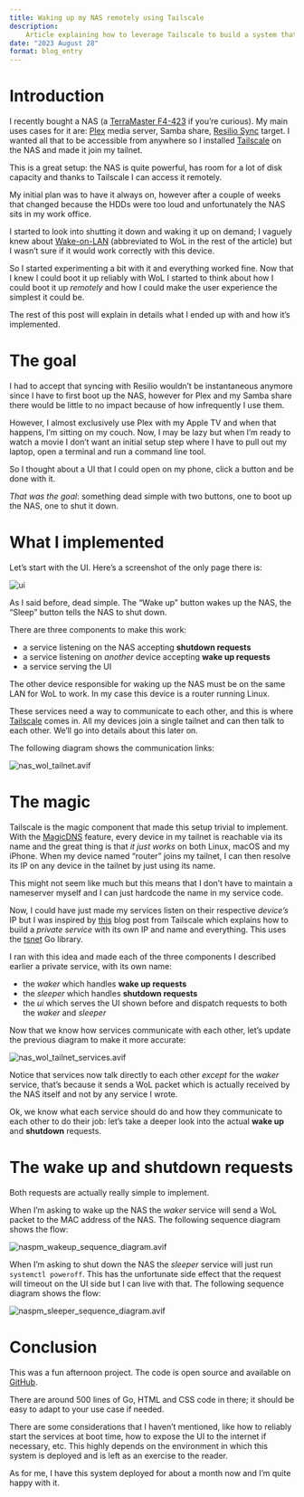 ```yaml
---
title: Waking up my NAS remotely using Tailscale
description:
    Article explaining how to leverage Tailscale to build a system that can wake up a NAS that is not exposed to the internet.
date: "2023 August 28"
format: blog_entry
---
```


# Introduction

I recently bought a NAS (a [TerraMaster F4-423](https://www.terra-master.com/global/f4-4728.html) if you’re curious). My main uses cases for it are: [Plex](https://www.plex.tv) media server, Samba share, [Resilio Sync](https://www.resilio.com) target. I wanted all that to be accessible from anywhere so I installed [Tailscale](https://tailscale.com) on the NAS and made it join my tailnet.

This is a great setup: the NAS is quite powerful, has room for a lot of disk capacity and thanks to Tailscale I can access it remotely.

My initial plan was to have it always on, however after a couple of weeks that changed because the HDDs were too loud and unfortunately the NAS sits in my work office.

I started to look into shutting it down and waking it up on demand; I vaguely knew about [Wake-on-LAN](https://en.wikipedia.org/wiki/Wake-on-LAN) (abbreviated to WoL in the rest of the article) but I wasn’t sure if it would work correctly with this device.

So I started experimenting a bit with it and everything worked fine. Now that I knew I could boot it up reliably with WoL I started to think about how I could boot it up *remotely* and how I could make the user experience the simplest it could be.

The rest of this post will explain in details what I ended up with and how it’s implemented.

# The goal

I had to accept that syncing with Resilio wouldn’t be instantaneous anymore since I have to first boot up the NAS, however for Plex and my Samba share there would be little to no impact because of how infrequently I use them.

However, I almost exclusively use Plex with my Apple TV and when that happens, I’m sitting on my couch. Now, I may be lazy but when I’m ready to watch a movie I don’t want an initial setup step where I have to pull out my laptop, open a terminal and run a command line tool.

So I thought about a UI that I could open on my phone, click a button and be done with it.

*That was the goal*: something dead simple with two buttons, one to boot up the NAS, one to shut it down.

# What I implemented

Let’s start with the UI. Here’s a screenshot of the only page there is:

![ui](./waking-up-my-nas-remotely-using-tailscale/ui.avif)

As I said before, dead simple. The “Wake up” button wakes up the NAS, the “Sleep” button tells the NAS to shut down.

There are three components to make this work:

- a service listening on the NAS accepting **shutdown requests**
- a service listening on *another* device accepting **wake up requests**
- a service serving the UI

The other device responsible for waking up the NAS must be on the same LAN for WoL to work. In my case this device is a router running Linux.

These services need a way to communicate to each other, and this is where [Tailscale](https://tailscale.com) comes in. All my devices join a single tailnet and can then talk to each other. We’ll go into details about this later on.

The following diagram shows the communication links:

![nas_wol_tailnet.avif](./waking-up-my-nas-remotely-using-tailscale//nas_wol_tailnet.avif)

# The magic

Tailscale is the magic component that made this setup trivial to implement. With the [MagicDNS](https://tailscale.com/kb/1081/magicdns/) feature, every device in my tailnet is reachable via its name and the great thing is that *it just works* on both Linux, macOS and my iPhone.
When my device named “router” joins my tailnet, I can then resolve its IP on any device in the tailnet by just using its name.

This might not seem like much but this means that I don’t have to maintain a nameserver myself and I can just hardcode the name in my service code.

Now, I could have just made my services listen on their respective *device’s* IP but I was inspired by [this](https://tailscale.com/blog/tsnet-virtual-private-services/) blog post from Tailscale which explains how to build a *private service* with its own IP and name and everything. This uses the [tsnet](https://pkg.go.dev/tailscale.com/tsnet) Go library.

I ran with this idea and made each of the three components I described earlier a private service, with its own name:

- the *waker* which handles **wake up requests**
- the *sleeper* which handles **shutdown requests**
- the *ui* which serves the UI shown before and dispatch requests to both the *waker* and *sleeper*

Now that we know how services communicate with each other, let’s update the previous diagram to make it more accurate:

![nas_wol_tailnet_services.avif](./waking-up-my-nas-remotely-using-tailscale/nas_wol_tailnet_services.avif)

Notice that services now talk directly to each other *except* for the *waker* service, that’s because it sends a WoL packet which is actually received by the NAS itself and not by any service I wrote.

Ok, we know what each service should do and how they communicate to each other to do their job: let’s take a deeper look into the actual **wake up** and **shutdown** requests.

# The wake up and shutdown requests

Both requests are actually really simple to implement.

When I’m asking to wake up the NAS the *waker* service will send a WoL packet to the MAC address of the NAS. The following sequence diagram shows the flow:

![naspm_wakeup_sequence_diagram.avif](./waking-up-my-nas-remotely-using-tailscale/naspm_wakeup_sequence_diagram.avif)

When I’m asking to shut down the NAS the *sleeper* service will just run `systemctl poweroff`. This has the unfortunate side effect that the request will timeout on the UI side but I can live with that. The following sequence diagram shows the flow:

![naspm_sleeper_sequence_diagram.avif](./waking-up-my-nas-remotely-using-tailscale/naspm_sleeper_sequence_diagram.avif)

# Conclusion

This was a fun afternoon project. The code is open source and available on [GitHub](https://github.com/vrischmann/naspm).

There are around 500 lines of Go, HTML and CSS code in there; it should be easy to adapt to your use case if needed.

There are some considerations that I haven’t mentioned, like how to reliably start the services at boot time, how to expose the UI to the internet if necessary, etc. This highly depends on the environment in which this system is deployed and is left as an exercise to the reader.

As for me, I have this system deployed for about a month now and I’m quite happy with it.
